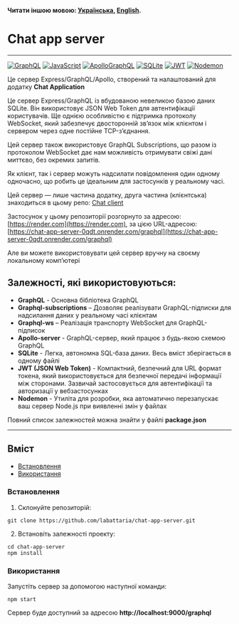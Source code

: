 **Читати іншою мовою: [Українська](README.ukr.md), [English](README.md).**

# Chat app server

---

[![GraphQL](https://img.shields.io/badge/GraphQl-E10098?style=for-the-badge&logo=graphql&logoColor=white)](#)
[![JavaScript](https://img.shields.io/badge/JavaScript-323330?style=for-the-badge&logo=javascript&logoColor=F7DF1E)](#)
[![ApolloGraphQL](https://img.shields.io/badge/-ApolloGraphQL-311C87?style=for-the-badge&logo=apollo-graphql)](#)
[![SQLite](https://img.shields.io/badge/sqlite-%2307405e.svg?style=for-the-badge&logo=sqlite&logoColor=white)](#)
[![JWT](https://img.shields.io/badge/JWT-black?style=for-the-badge&logo=JSON%20web%20tokens)](#)
[![Nodemon](https://img.shields.io/badge/NODEMON-%23323330.svg?style=for-the-badge&logo=nodemon&logoColor=%BBDEAD)](#)

Це сервер Express/GraphQL/Apollo, створений та налаштований для додатку **Chat Application**

Це сервер Express/GraphQL із вбудованою невеликою базою даних SQLite. Він використовує JSON Web Token для автентифікації користувачів. Ще однією особливістю є підтримка протоколу WebSocket, який забезпечує двосторонній зв’язок між клієнтом і сервером через одне постійне TCP-з’єднання.

Цей сервер також використовує GraphQL Subscriptions, що разом із протоколом WebSocket дає нам можливість отримувати свіжі дані миттєво, без окремих запитів.

Як клієнт, так і сервер можуть надсилати повідомлення один одному одночасно, що робить це ідеальним для застосунків у реальному часі.

Цей сервер — лише частина додатку, друга частина (клієнтська) знаходиться в цьому репо: [Chat client](https://github.com/labattaria/chat-app-client)

Застосунок у цьому репозиторії розгорнуто за адресою: [https://render.com](https://render.com), за цією URL-адресою: [https://chat-app-server-0qdt.onrender.com/graphql](https://chat-app-server-0qdt.onrender.com/graphql)

Але ви можете використовувати цей сервер вручну на своєму локальному комп’ютері

## Залежностi, якi використовуються:

- **GraphQL** - Основна бібліотека GraphQL
- **Graphql-subscriptions** – Дозволяє реалізувати GraphQL-підписки для надсилання даних у реальному часі клієнтам
- **Graphql-ws** – Реалізація транспорту WebSocket для GraphQL-підписок
- **Apollo-server** - GraphQL-сервер, який працює з будь-якою схемою GraphQL
- **SQLite** - Легка, автономна SQL-база даних. Весь вміст зберігається в одному файлі
- **JWT (JSON Web Token)** - Компактний, безпечний для URL формат токена, який використовується для безпечної передачі інформації між сторонами. Зазвичай застосовується для автентифікації та авторизації у вебзастосунках
- **Nodemon** - Утиліта для розробки, яка автоматично перезапускає ваш сервер Node.js при виявленні змін у файлах

Повний список залежностей можна знайти у файлі **package.json**

---

## Вміст

- [Встановлення](#Встановлення)
- [Використання](#Використання)

### Встановлення

1. Склонуйте репозиторій:

```shell
git clone https://github.com/labattaria/chat-app-server.git
```

2. Встановіть залежності проекту:

```shell
cd chat-app-server
npm install
```

### Використання

Запустіть сервер за допомогою наступної команди:

```shell
npm start
```

Сервер буде доступний за адресою **http://localhost:9000/graphql**

